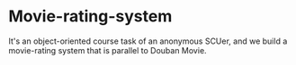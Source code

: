 # Movie-rating-system
It's an object-oriented course task of an anonymous SCUer, and we build a movie-rating system that is parallel to Douban Movie.
